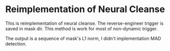 # Reimplementation of Neural Cleanse

This is reimplementation of neural cleanse. The reverse-engineer trigger is saved in mask dir. This method is work for most of non-dynamic trigger. 

The output is a sequence of mask's L1 norm, I didn't implementation MAD detection. 

